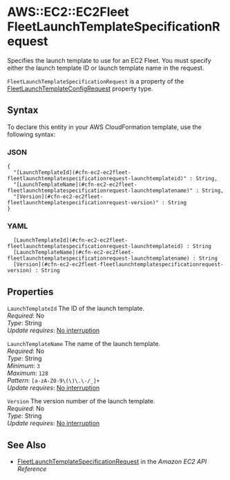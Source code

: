 # AWS::EC2::EC2Fleet FleetLaunchTemplateSpecificationRequest<a name="aws-properties-ec2-ec2fleet-fleetlaunchtemplatespecificationrequest"></a>

Specifies the launch template to use for an EC2 Fleet\. You must specify either the launch template ID or launch template name in the request\.

 `FleetLaunchTemplateSpecificationRequest` is a property of the [ FleetLaunchTemplateConfigRequest](https://docs.aws.amazon.com/AWSCloudFormation/latest/UserGuide/aws-properties-ec2-ec2fleet-fleetlaunchtemplateconfigrequest.html) property type\.

## Syntax<a name="aws-properties-ec2-ec2fleet-fleetlaunchtemplatespecificationrequest-syntax"></a>

To declare this entity in your AWS CloudFormation template, use the following syntax:

### JSON<a name="aws-properties-ec2-ec2fleet-fleetlaunchtemplatespecificationrequest-syntax.json"></a>

```
{
  "[LaunchTemplateId](#cfn-ec2-ec2fleet-fleetlaunchtemplatespecificationrequest-launchtemplateid)" : String,
  "[LaunchTemplateName](#cfn-ec2-ec2fleet-fleetlaunchtemplatespecificationrequest-launchtemplatename)" : String,
  "[Version](#cfn-ec2-ec2fleet-fleetlaunchtemplatespecificationrequest-version)" : String
}
```

### YAML<a name="aws-properties-ec2-ec2fleet-fleetlaunchtemplatespecificationrequest-syntax.yaml"></a>

```
﻿  [LaunchTemplateId](#cfn-ec2-ec2fleet-fleetlaunchtemplatespecificationrequest-launchtemplateid) : String
﻿  [LaunchTemplateName](#cfn-ec2-ec2fleet-fleetlaunchtemplatespecificationrequest-launchtemplatename) : String
﻿  [Version](#cfn-ec2-ec2fleet-fleetlaunchtemplatespecificationrequest-version) : String
```

## Properties<a name="aws-properties-ec2-ec2fleet-fleetlaunchtemplatespecificationrequest-properties"></a>

`LaunchTemplateId`  <a name="cfn-ec2-ec2fleet-fleetlaunchtemplatespecificationrequest-launchtemplateid"></a>
The ID of the launch template\.  
*Required*: No  
*Type*: String  
*Update requires*: [No interruption](https://docs.aws.amazon.com/AWSCloudFormation/latest/UserGuide/using-cfn-updating-stacks-update-behaviors.html#update-no-interrupt)

`LaunchTemplateName`  <a name="cfn-ec2-ec2fleet-fleetlaunchtemplatespecificationrequest-launchtemplatename"></a>
The name of the launch template\.  
*Required*: No  
*Type*: String  
*Minimum*: `3`  
*Maximum*: `128`  
*Pattern*: `[a-zA-Z0-9\(\)\.\-/_]+`  
*Update requires*: [No interruption](https://docs.aws.amazon.com/AWSCloudFormation/latest/UserGuide/using-cfn-updating-stacks-update-behaviors.html#update-no-interrupt)

`Version`  <a name="cfn-ec2-ec2fleet-fleetlaunchtemplatespecificationrequest-version"></a>
The version number of the launch template\.   
*Required*: No  
*Type*: String  
*Update requires*: [No interruption](https://docs.aws.amazon.com/AWSCloudFormation/latest/UserGuide/using-cfn-updating-stacks-update-behaviors.html#update-no-interrupt)

## See Also<a name="aws-properties-ec2-ec2fleet-fleetlaunchtemplatespecificationrequest--seealso"></a>
+  [ FleetLaunchTemplateSpecificationRequest](https://docs.aws.amazon.com/APIReference/API_FleetLaunchTemplateSpecificationRequest.html) in the *Amazon EC2 API Reference*